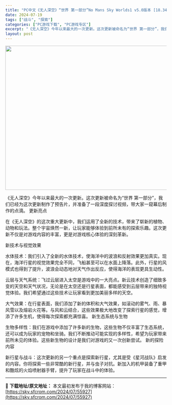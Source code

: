 ```yaml
---
title: "PC中文《无人深空》“世界 第一部分”No Mans Sky Worlds1 v5.0版本 [18.34G]"
date: 2024-07-19
tags: ["战斗", "探索"]
categories: ["PC游戏下载", "PC游戏专区"]
excerpt: "《无人深空》今年以来最大的一次更新。这次更新被命名为“世界 第一部分”，我们已经为这次更新制作了预告片，并准备了一段深度探讨视频，带大家一窥幕后制作的点滴。 更新亮点 在《无人深空》的这次重大更新中，我们运用了全新的技术，带来了崭新的植物、动物和玩法。整个宇宙焕然一新，让玩家能够体验到前所未有的探索&hellip;"
layout: post
---
```


<img class="aligncenter size-full wp-image-55928" src="https://sky.sfcrom.com/wp-content/uploads/2024/07/2024071904140460.webp" alt="" width="800" height="450" />

《无人深空》今年以来最大的一次更新。这次更新被命名为“世界 第一部分”，我们已经为这次更新制作了预告片，并准备了一段深度探讨视频，带大家一窥幕后制作的点滴。
更新亮点

在《无人深空》的这次重大更新中，我们运用了全新的技术，带来了崭新的植物、动物和玩法。整个宇宙焕然一新，让玩家能够体验到前所未有的探索乐趣。这次更新不仅是对游戏内容的丰富，更是对游戏核心体验的深刻革新。

新技术与视觉效果

水体技术：我们引入了全新的水体技术，使海洋中的波浪和反射效果更加真实。现在，海洋行星的视觉效果完全不同，飞船甚至可以在水面上降落。此外，行星的风模式也得到了提升，波浪会动态地对天气作出反应，使得海洋的表现更具生动性。

云层与天气系统：飞过云层进入太空是游戏中的一大亮点。新云技术创造了细致多变的天空和天气状况，无论是在太空还是行星表面，都能感受到云层带来的独特视觉体验。我们希望通过这些技术让玩家看到更加美丽多样的天空。

大气效果：在行星表面，我们添加了新的体积和大气效果，如滚动的雾气、雨、暴风雪以及熔岩火花等。与风和云结合，这些效果极大地改变了探索行星的感觉，增添了许多生机，使得每次探索都充满惊喜。
新生态系统与生物

生物多样性：我们在游戏中添加了许多新的生物，这些生物不仅丰富了生态系统，还可以成为玩家的宠物和坐骑。我们不断推动可能实现的多样性，希望为玩家带来前所未见的体验。这些新生物的设计是我们对游戏的又一次创新尝试。
新的探险内容

新行星与战斗：这次更新的另一个重点是探索新行星，尤其是受《星河战队》启发的内容。你将探索一些非常酷的新行星，并与虫子对抗。新加入的机甲装备了重甲和酷炫的火焰喷射器手臂，提升了玩家在战斗中的体验。

---
📖 **下载地址/原文地址：** 本文最初发布于我的博客网站：[https://sky.sfcrom.com/2024/07/55927](https://sky.sfcrom.com/2024/07/55927)
